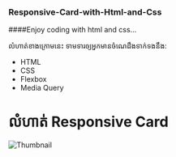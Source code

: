 ### Responsive-Card-with-Html-and-Css
####Enjoy coding with html and css...

លំហាត់ខាងក្រោមនេះ ទាមទារឲ្យអ្នកមានចំណេដឹងទាក់ទងនឹង:
* HTML
* CSS
 * Flexbox
 * Media Query
 
# លំហាត់ Responsive Card
![Thumbnail](https://www.facebook.com/mengsreangchannel/photos/a.1408822785980451/1408823025980427)
